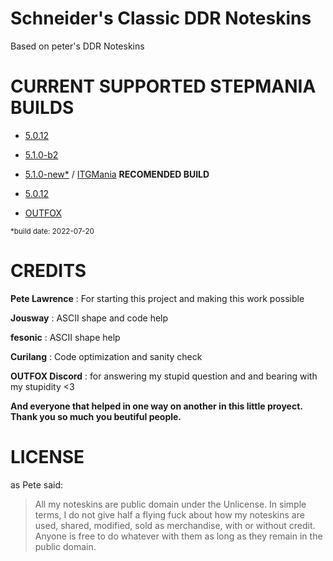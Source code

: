 # Schneider's Classic DDR Noteskins

Based on peter's DDR Noteskins

# CURRENT SUPPORTED STEPMANIA BUILDS

- [5.0.12](https://www.stepmania.com/download/)

- [5.1.0-b2](https://github.com/stepmania/stepmania/releases/tag/v5.1.0-b2)

- [5.1.0-new*](https://drive.google.com/file/d/1DiCF3n95tawbsTIJyn5bmY5rG4AS9Ydx/view?usp=sharing) / [ITGMania](https://www.itgmania.com/) **RECOMENDED BUILD**

- [5.0.12](https://www.stepmania.com/download/)

- [OUTFOX](https://projectoutfox.com/)

<sub>*build date: 2022-07-20</sub>

# CREDITS

**Pete Lawrence** : For starting this project and making this work possible

**Jousway** : ASCII shape and code help

**fesonic** : ASCII shape help

**Curilang** : Code optimization and sanity check

**OUTFOX Discord** : for answering my stupid question and and bearing with my stupidity <3

**And everyone that helped in one way on another in this little proyect. Thank you so much you beutiful people.**

# LICENSE

as Pete said:

> All my noteskins are public domain under the Unlicense. In simple terms, I do not give half a flying fuck about how my noteskins are used, shared, modified, sold as merchandise, with or without credit. Anyone is free to do whatever with them as long as they remain in the public domain.
